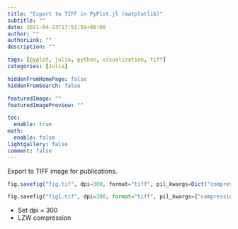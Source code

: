 ```yaml
---
title: "Export to TIFF in PyPlot.jl (matplotlib)"
subtitle: ""
date: 2021-04-23T17:51:59+08:00
author: ""
authorLink: ""
description: ""

tags: [pyplot, julia, python, visualization, tiff]
categories: [Julia]

hiddenFromHomePage: false
hiddenFromSearch: false

featuredImage: ""
featuredImagePreview: ""

toc:
  enable: true
math:
  enable: false
lightgallery: false
comment: false
---
```


Export to TIFF image for publications.

```julia
fig.savefig("fig.tif", dpi=300, format="tiff", pil_kwargs=Dict("compression" => "tiff_lzw"))
```

```python
fig.savefig("fig1.tif", dpi=300, format="tiff", pil_kwargs={"compression" : "tiff_lzw"})
```

<!-- more -->

- Set dpi = 300
- LZW compression
